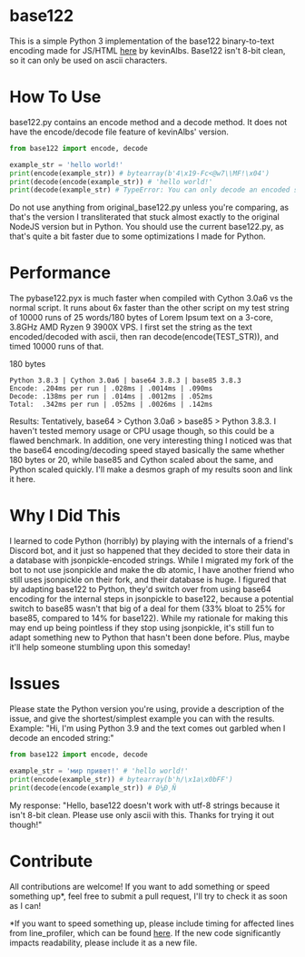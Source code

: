 # base122
This is a simple Python 3 implementation of the base122 binary-to-text encoding made for JS/HTML [here](https://github.com/kevinAlbs/Base122) by kevinAlbs. Base122 isn't 8-bit clean, so it can only be used on ascii characters.

# How To Use
base122.py contains an encode method and a decode method. It does not have the encode/decode file feature of kevinAlbs' version.
```py
from base122 import encode, decode

example_str = 'hello world!'
print(encode(example_str)) # bytearray(b'4\x19-Fc<@w7\\MF!\x04')
print(decode(encode(example_str)) # 'hello world!'
print(decode(example_str) # TypeError: You can only decode an encoded string!
```
Do not use anything from original_base122.py unless you're comparing, as that's the version I transliterated that stuck almost exactly to the original NodeJS version but in Python.
You should use the current base122.py, as that's quite a bit faster due to some optimizations I made for Python.

# Performance
The pybase122.pyx is much faster when compiled with Cython 3.0a6 vs the normal script. It runs about 6x faster than the other script on my test string of 10000 runs of 25 words/180 bytes of Lorem Ipsum text on a 3-core, 3.8GHz AMD Ryzen 9 3900X VPS. I first set the string as the text encoded/decoded with ascii, then ran decode(encode(TEST_STR)), and timed 10000 runs of that.

180 bytes
```
Python 3.8.3 | Cython 3.0a6 | base64 3.8.3 | base85 3.8.3
Encode: .204ms per run | .028ms | .0014ms | .090ms
Decode: .138ms per run | .014ms | .0012ms | .052ms
Total:  .342ms per run | .052ms | .0026ms | .142ms
```

Results:
Tentatively, base64 > Cython 3.0a6 > base85 > Python 3.8.3. I haven't tested memory usage or CPU usage though, so this could be a flawed benchmark. In addition, one very interesting thing I noticed was that the base64 encoding/decoding speed stayed basically the same whether 180 bytes or 20, while base85 and Cython scaled about the same, and Python scaled quickly. I'll make a desmos graph of my results soon and link it here.

# Why I Did This
I learned to code Python (horribly) by playing with the internals of a friend's Discord bot, and it just so happened that they decided to store their data in a database with jsonpickle-encoded strings. While I migrated my fork of the bot to not use jsonpickle and make the db atomic, I have another friend who still uses jsonpickle on their fork, and their database is huge. I figured that by adapting base122 to Python, they'd switch over from using base64 encoding for the internal steps in jsonpickle to base122, because a potential switch to base85 wasn't that big of a deal for them (33% bloat to 25% for base85, compared to 14% for base122).
While my rationale for making this may end up being pointless if they stop using jsonpickle, it's still fun to adapt something new to Python that hasn't been done before. Plus, maybe it'll help someone stumbling upon this someday!

# Issues
Please state the Python version you're using, provide a description of the issue, and give the shortest/simplest example you can with the results.
Example:
"Hi, I'm using Python 3.9 and the text comes out garbled when I decode an encoded string:"
```py
from base122 import encode, decode

example_str = 'мир привет!' # 'hello world!'
print(encode(example_str)) # bytearray(b'h/\x1a\x0bFF')
print(decode(encode(example_str)) # Ð¼Ð¸Ñ
```

My response:
"Hello, base122 doesn't work with utf-8 strings because it isn't 8-bit clean. Please use only ascii with this. Thanks for trying it out though!"

# Contribute
All contributions are welcome! If you want to add something or speed something up*, feel free to submit a pull request, I'll try to check it as soon as I can!

*If you want to speed something up, please include timing for affected lines from line_profiler, which can be found [here](https://github.com/pyutils/line_profiler). If the new code significantly impacts readability, please include it as a new file.
